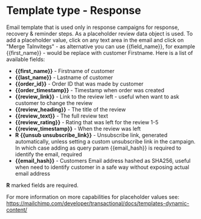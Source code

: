 # Template type - Response

Email template that is used only in response campaigns for  response, recovery & reminder steps. As a placeholder review data object is used. To add a placeholder value, click on any text area in the email and click on "Merge TaInvitegs" - as alternative you can use {{field_name}}, for example {{first_name}} - would be replace with customer Firstname. Here is a list of available fields:
* **{{first_name}}** - Firstname of customer
* **{{last_name}}** - Lastname of customer
* **{{order_id}}** - Order ID that was made by customer
* **{{order_timestamp}}** - Timestamp when order was created
* **{{review_link}}** - Link to the review left - useful when want to ask customer to change the review
* **{{review_heading}}** - The title of the review
* **{{review_text}}** - The full review text 
* **{{review_rating}}** - Rating that was left for the review 1-5
* **{{review_timestamp}}** - When the review was left
* **R** **{{unsub unsubscribe_link}}** - Unsubscribe link, generated automatically, unless setting a custom unsubscribe link in the campaign. In which case adding as query param {{email_hash}} is required to identify the email, required
* **{{email_hash}}** - Customers Email address hashed as SHA256, useful when need to identify customer in a safe way without exposing actual email address

**R** marked fields are required.
    
For more information on more capabilities for placeholder values see: https://mailchimp.com/developer/transactional/docs/templates-dynamic-content/